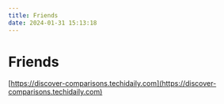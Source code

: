 ```yaml
---
title: Friends
date: 2024-01-31 15:13:18
---
```


# Friends

[https://discover-comparisons.techidaily.com](https://discover-comparisons.techidaily.com)